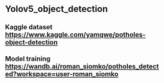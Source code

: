 # Yolov5_object_detection
## Kaggle dataset https://www.kaggle.com/yamqwe/potholes-object-detection

## Model training https://wandb.ai/roman_siomko/potholes_detected?workspace=user-roman_siomko
